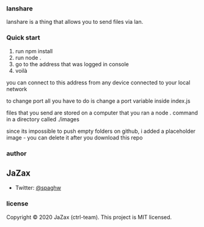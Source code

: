 ### lanshare
 
 lanshare is a thing that allows you to send files via lan. 
 
 ### Quick start
 
1. run npm install
2. run node .
3. go to the address that was logged in console
4. voilà 

you can connect to this address from any device connected to your local network

to change port all you have to do is change a port variable inside index.js

files that you send are stored on a computer that you ran a node . command in a directory called ./images

since its impossible to push empty folders on github, i added a placeholder image - you can delete it after you download
this repo

### author
## JaZax
- Twitter: [@spaghw](https://twitter.com/spaghw)

### license

Copyright © 2020 JaZax (ctrl-team).
This project is MIT licensed.
